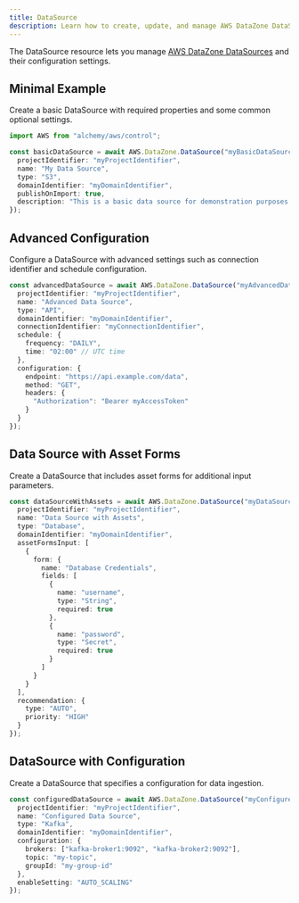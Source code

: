 ```yaml
---
title: DataSource
description: Learn how to create, update, and manage AWS DataZone DataSources using Alchemy Cloud Control.
---
```



The DataSource resource lets you manage [AWS DataZone DataSources](https://docs.aws.amazon.com/datazone/latest/userguide/) and their configuration settings.

## Minimal Example

Create a basic DataSource with required properties and some common optional settings.

```ts
import AWS from "alchemy/aws/control";

const basicDataSource = await AWS.DataZone.DataSource("myBasicDataSource", {
  projectIdentifier: "myProjectIdentifier",
  name: "My Data Source",
  type: "S3",
  domainIdentifier: "myDomainIdentifier",
  publishOnImport: true,
  description: "This is a basic data source for demonstration purposes."
});
```

## Advanced Configuration

Configure a DataSource with advanced settings such as connection identifier and schedule configuration.

```ts
const advancedDataSource = await AWS.DataZone.DataSource("myAdvancedDataSource", {
  projectIdentifier: "myProjectIdentifier",
  name: "Advanced Data Source",
  type: "API",
  domainIdentifier: "myDomainIdentifier",
  connectionIdentifier: "myConnectionIdentifier",
  schedule: {
    frequency: "DAILY",
    time: "02:00" // UTC time
  },
  configuration: {
    endpoint: "https://api.example.com/data",
    method: "GET",
    headers: {
      "Authorization": "Bearer myAccessToken"
    }
  }
});
```

## Data Source with Asset Forms

Create a DataSource that includes asset forms for additional input parameters.

```ts
const dataSourceWithAssets = await AWS.DataZone.DataSource("myDataSourceWithAssets", {
  projectIdentifier: "myProjectIdentifier",
  name: "Data Source with Assets",
  type: "Database",
  domainIdentifier: "myDomainIdentifier",
  assetFormsInput: [
    {
      form: {
        name: "Database Credentials",
        fields: [
          {
            name: "username",
            type: "String",
            required: true
          },
          {
            name: "password",
            type: "Secret",
            required: true
          }
        ]
      }
    }
  ],
  recommendation: {
    type: "AUTO",
    priority: "HIGH"
  }
});
```

## DataSource with Configuration

Create a DataSource that specifies a configuration for data ingestion.

```ts
const configuredDataSource = await AWS.DataZone.DataSource("myConfiguredDataSource", {
  projectIdentifier: "myProjectIdentifier",
  name: "Configured Data Source",
  type: "Kafka",
  domainIdentifier: "myDomainIdentifier",
  configuration: {
    brokers: ["kafka-broker1:9092", "kafka-broker2:9092"],
    topic: "my-topic",
    groupId: "my-group-id"
  },
  enableSetting: "AUTO_SCALING"
});
```
